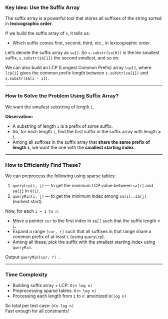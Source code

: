 
###  Key Idea: Use the Suffix Array

The suffix array is a powerful tool that stores all suffixes of the string sorted in **lexicographic order**.

If we build the suffix array of `s`, it tells us:
- Which suffix comes first, second, third, etc., in lexicographic order.

Let’s denote the suffix array as `sa[]`. So `s.substr(sa[0])` is the lex smallest suffix, `s.substr(sa[1])` the second smallest, and so on.

We can also build an LCP (Longest Common Prefix) array `lcp[]`, where `lcp[i]` gives the common prefix length between `s.substr(sa[i])` and `s.substr(sa[i - 1])`.

---

###  How to Solve the Problem Using Suffix Array?

We want the smallest substring of length `i`.

**Observation:**
- A substring of length `i` is a prefix of some suffix.
- So, for each length `i`, find the first suffix in the suffix array with length ≥ `i`.
- Among all suffixes in the suffix array that **share the same prefix of length `i`**, we want the one with the **smallest starting index**.

---

###  How to Efficiently Find These?

We can preprocess the following using sparse tables:
1. `queryLcp(i, j)` — to get the minimum LCP value between `sa[i]` and `sa[j]` in `O(1)`.
2. `queryMin(i, j)` — to get the minimum index among `sa[i]..sa[j]` (earliest start).

Now, for each `i = 1 to n`:
- Move a pointer `cur` to the first index in `sa[]` such that the suffix length ≥ `i`.
- Expand a range `[cur, r]` such that all suffixes in that range share a common prefix of at least `i` (using `queryLcp`).
- Among all these, pick the suffix with the smallest starting index using `queryMin`.

Output `queryMin(cur, r) `.

---

###  Time Complexity

- Building suffix array + LCP: `O(n log n)`
- Preprocessing sparse tables: `O(n log n)`
- Processing each length from `1` to `n`: amortized `O(log n)`

So total per test case: `O(n log n)`  
Fast enough for all constraints!
